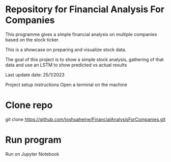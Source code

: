 # Repository for Financial Analysis For Companies

This programme gives a simple financial analysis on multiple companies based on the stock ticker.

This is a showcase on preparing and visualize stock data.

The goal of this project is to show a simple stock analysis, gathering of that data and use an LSTM to show predicted vs actual results

Last update date: 25/1/2023

Project setup instructions
Open a terminal on the machine

# Clone repo
git clone https://github.com/joshuaheine/FinancialAnalysisForCompanies.git

# Run program
Run on Jupyter Notebook
